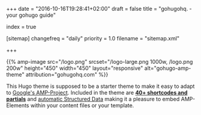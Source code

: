 +++
date = "2016-10-16T19:28:41+02:00"
draft = false
title = "gohugohq. - your gohugo guide"

index = true

[sitemap]
  changefreq = "daily"
  priority = 1.0
  filename = "sitemap.xml"
  
+++

{{% amp-image src="/logo.png" srcset="/logo-large.png 1000w, /logo.png 200w" height="450" width="450" layout="responsive" alt="gohugo-amp-theme" attribution="gohugohq.com" %}}

This Hugo theme is supposed to be a starter theme to make it easy to adapt to [Google's AMP-Project](https://www.ampproject.org/). Included in the theme are [**40+ shortcodes and partials**](/shortcodes/) and [automatic Structured Data](/schema/) making it a pleasure to embed AMP-Elements within your content files or your template.